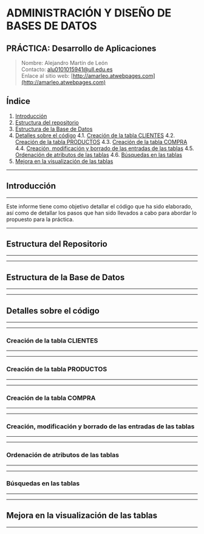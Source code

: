 # ADMINISTRACIÓN Y DISEÑO DE BASES DE DATOS
## PRÁCTICA: Desarrollo de Aplicaciones

> Nombre: Alejandro Martín de León  
> Contacto: alu0101015941@ull.edu.es  
> Enlace al sitio web: [http://amarleo.atwebpages.com](http://amarleo.atwebpages.com)

## Índice

1. [Introducción](#introducción)  
2. [Estructura del repositorio](#estructura-del-repositorio)
3. [Estructura de la Base de Datos](#estructura-de-la-base-de-datos)
4. [Detalles sobre el código](#detalles-sobre-el-código)
   4.1. [Creación de la tabla CLIENTES](#creación-de-la-tabla-clientes)
   4.2. [Creación de la tabla PRODUCTOS](#creación-de-la-tabla-productos)
   4.3. [Creación de la tabla COMPRA](#creación-de-la-tabla-COMPRA)
   4.4. [Creación, modificación y borrado de las entradas de las tablas](#creación-modificación-y-borrado-de-las-entradas-de-las-tablas)
   4.5. [Ordenación de atributos de las tablas](#ordenación-de-atributos-de-las-tablas)
   4.6. [Búsquedas en las tablas](#búsquedas-en-las-tablas)  
5. [Mejora en la visualización de las tablas](#mejora-en-la-visualización-de-las-tablas)

***
## Introducción
***

Este informe tiene como objetivo detallar el código que ha sido elaborado, así como de detallar los pasos que han sido llevados a cabo para abordar lo propuesto para la práctica.


***
## Estructura del Repositorio
***

***
## Estructura de la Base de Datos
***

***
## Detalles sobre el código
***

***
### Creación de la tabla CLIENTES 
***

***
### Creación de la tabla PRODUCTOS 
***

***
### Creación de la tabla COMPRA 
***

***
### Creación, modificación y borrado de las entradas de las tablas
***


***
### Ordenación de atributos de las tablas
***

***
### Búsquedas en las tablas
***

***
## Mejora en la visualización de las tablas
***


